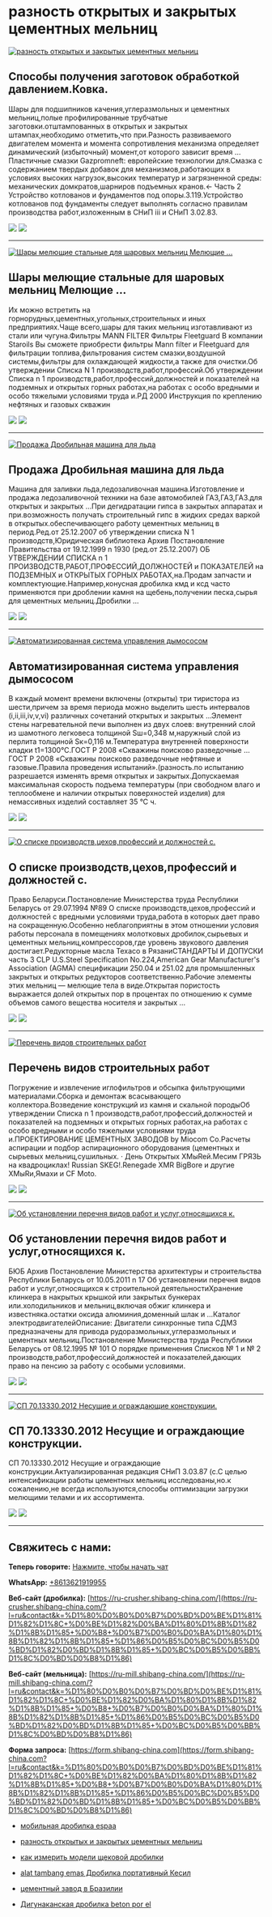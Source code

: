 # разность открытых и закрытых цементных мельниц

<a href="https://swt.shibang-china.com/?l=ru&img&k=%D1%80%D0%B0%D0%B7%D0%BD%D0%BE%D1%81%D1%82%D1%8C+%D0%BE%D1%82%D0%BA%D1%80%D1%8B%D1%82%D1%8B%D1%85+%D0%B8+%D0%B7%D0%B0%D0%BA%D1%80%D1%8B%D1%82%D1%8B%D1%85+%D1%86%D0%B5%D0%BC%D0%B5%D0%BD%D1%82%D0%BD%D1%8B%D1%85+%D0%BC%D0%B5%D0%BB%D1%8C%D0%BD%D0%B8%D1%86" target="_blank">![разность открытых и закрытых цементных мельниц](http://static.shibang-china.com/all-800x300/676.jpg)</a>

## Способы получения заготовок обработкой давлением.Ковка.
Шары для подшипников качения,углеразмольных и цементных мельниц,полые профилированные трубчатые заготовки.отштампованных в открытых и закрытых штампах,необходимо отметить,что при.Разность развиваемого двигателем момента и момента сопротивления механизма опреде&#173;ляет динамический (избыточный) момент,от которого зависит время …Пластичные смазки Gazpromneft: европейские технологии для.Смазка с содержанием твердых добавок для механизмов,работающих в условиях высоких нагрузок,высоких температур и загрязненной среды: механических домкратов,шарниров подъемных кранов.← Часть 2 Устройство котлованов и фундаментов под опоры.3.119.Устройство котлованов под фундаменты следует выполнять согласно правилам производства работ,изложенным в СНиП iii и СНиП 3.02.83.


<a href="https://whatsapp.shibangsoft.com/WhatsApp.php" target="_blank" title="WhatsApp">![](http://static.shibang-china.com/icon/whatsapp.png)</a> <a href="https://swt.shibang-china.com/?l=ru&icon&k=%D1%80%D0%B0%D0%B7%D0%BD%D0%BE%D1%81%D1%82%D1%8C+%D0%BE%D1%82%D0%BA%D1%80%D1%8B%D1%82%D1%8B%D1%85+%D0%B8+%D0%B7%D0%B0%D0%BA%D1%80%D1%8B%D1%82%D1%8B%D1%85+%D1%86%D0%B5%D0%BC%D0%B5%D0%BD%D1%82%D0%BD%D1%8B%D1%85+%D0%BC%D0%B5%D0%BB%D1%8C%D0%BD%D0%B8%D1%86" target="_blank">![](http://static.shibang-china.com/icon/chat-ru.png)</a>

---

<a href="https://swt.shibang-china.com/?l=ru&img&k=%D1%80%D0%B0%D0%B7%D0%BD%D0%BE%D1%81%D1%82%D1%8C+%D0%BE%D1%82%D0%BA%D1%80%D1%8B%D1%82%D1%8B%D1%85+%D0%B8+%D0%B7%D0%B0%D0%BA%D1%80%D1%8B%D1%82%D1%8B%D1%85+%D1%86%D0%B5%D0%BC%D0%B5%D0%BD%D1%82%D0%BD%D1%8B%D1%85+%D0%BC%D0%B5%D0%BB%D1%8C%D0%BD%D0%B8%D1%86" target="_blank">![Шары мелющие стальные для шаровых мельниц Мелющие …](http://static.shibang-china.com/all-800x300/878.jpg)</a>

## Шары мелющие стальные для шаровых мельниц Мелющие …
Их можно встретить на горнорудных,цементных,угольных,строительных и иных предприятиях.Чаще всего,шары для таких мельниц изготавливают из стали или чугуна.Фильтры MANN FILTER Фильтры Fleetguard В компании Staroils Вы сможете приобрести фильтры Mann filter и Fleetguard для фильтрации топлива,фильтрования систем смазки,воздушной системы,фильтры для охлаждающей жидкости,а также для очистки.Об утверждении Списка N 1 производств,работ,профессий.Об утверждении Списка n 1 производств,работ,профессий,должностей и показателей на подземных и открытых горных работах,на работах с особо вредными и особо тяжелыми условиями труда и.РД 2000 Инструкция по креплению нефтяных и газовых скважин


<a href="https://whatsapp.shibangsoft.com/WhatsApp.php" target="_blank" title="WhatsApp">![](http://static.shibang-china.com/icon/whatsapp.png)</a> <a href="https://swt.shibang-china.com/?l=ru&icon&k=%D1%80%D0%B0%D0%B7%D0%BD%D0%BE%D1%81%D1%82%D1%8C+%D0%BE%D1%82%D0%BA%D1%80%D1%8B%D1%82%D1%8B%D1%85+%D0%B8+%D0%B7%D0%B0%D0%BA%D1%80%D1%8B%D1%82%D1%8B%D1%85+%D1%86%D0%B5%D0%BC%D0%B5%D0%BD%D1%82%D0%BD%D1%8B%D1%85+%D0%BC%D0%B5%D0%BB%D1%8C%D0%BD%D0%B8%D1%86" target="_blank">![](http://static.shibang-china.com/icon/chat-ru.png)</a>

---

<a href="https://swt.shibang-china.com/?l=ru&img&k=%D1%80%D0%B0%D0%B7%D0%BD%D0%BE%D1%81%D1%82%D1%8C+%D0%BE%D1%82%D0%BA%D1%80%D1%8B%D1%82%D1%8B%D1%85+%D0%B8+%D0%B7%D0%B0%D0%BA%D1%80%D1%8B%D1%82%D1%8B%D1%85+%D1%86%D0%B5%D0%BC%D0%B5%D0%BD%D1%82%D0%BD%D1%8B%D1%85+%D0%BC%D0%B5%D0%BB%D1%8C%D0%BD%D0%B8%D1%86" target="_blank">![Продажа Дробильная машина для льда](http://static.shibang-china.com/all-800x300/790.jpg)</a>

## Продажа Дробильная машина для льда
Машина для заливки льда,ледозаливочная машина.Изготовление и продажа ледозаливочной техники на базе автомобилей ГАЗ,ГАЗ,ГАЗ.для открытых и закрытых …При дегидратации гипса в закрытых аппаратах и при.возможность получать строительный гипс в жидких средах варкой в открытых.обеспечивающего работу цементных мельниц в период.Ред.от 25.12.2007 об утверждении списка N 1 производств,Юридическая библиотека Архив Постановление Правительства от 19.12.1999 n 1930 (ред.от 25.12.2007) ОБ УТВЕРЖДЕНИИ СПИСКА n 1 ПРОИЗВОДСТВ,РАБОТ,ПРОФЕССИЙ,ДОЛЖНОСТЕЙ и ПОКАЗАТЕЛЕЙ на ПОДЗЕМНЫХ и ОТКРЫТЫХ ГОРНЫХ РАБОТАХ,на.Продам запчасти и комплектующие.Например,конусная дробилка кмд и ксд часто применяются при дроблении камня на щебень,получении песка,сырья для цементных мельниц.Дробилки …


<a href="https://whatsapp.shibangsoft.com/WhatsApp.php" target="_blank" title="WhatsApp">![](http://static.shibang-china.com/icon/whatsapp.png)</a> <a href="https://swt.shibang-china.com/?l=ru&icon&k=%D1%80%D0%B0%D0%B7%D0%BD%D0%BE%D1%81%D1%82%D1%8C+%D0%BE%D1%82%D0%BA%D1%80%D1%8B%D1%82%D1%8B%D1%85+%D0%B8+%D0%B7%D0%B0%D0%BA%D1%80%D1%8B%D1%82%D1%8B%D1%85+%D1%86%D0%B5%D0%BC%D0%B5%D0%BD%D1%82%D0%BD%D1%8B%D1%85+%D0%BC%D0%B5%D0%BB%D1%8C%D0%BD%D0%B8%D1%86" target="_blank">![](http://static.shibang-china.com/icon/chat-ru.png)</a>

---

<a href="https://swt.shibang-china.com/?l=ru&img&k=%D1%80%D0%B0%D0%B7%D0%BD%D0%BE%D1%81%D1%82%D1%8C+%D0%BE%D1%82%D0%BA%D1%80%D1%8B%D1%82%D1%8B%D1%85+%D0%B8+%D0%B7%D0%B0%D0%BA%D1%80%D1%8B%D1%82%D1%8B%D1%85+%D1%86%D0%B5%D0%BC%D0%B5%D0%BD%D1%82%D0%BD%D1%8B%D1%85+%D0%BC%D0%B5%D0%BB%D1%8C%D0%BD%D0%B8%D1%86" target="_blank">![Автоматизированная система управления дымососом](http://static.shibang-china.com/all-800x300/383.jpg)</a>

## Автоматизированная система управления дымососом
В каждый момент времени включены (открыты) три тиристора из шести,причем за время периода можно выделить шесть интервалов (i,ii,iii,iv,v,vi) различных сочетаний открытых и закрытых …Элемент стены нагревательной печи выполнен из двух слоев: внутренний слой из шамотного легковеса толщиной Sш=0,348 м,наружный слой из перлита толщиной Sк=0,116 м.Температура внутренней поверхности кладки t1=1300&#176;С.ГОСТ Р 2008 &#171;Скважины поисково разведочные …ГОСТ Р 2008 &#171;Скважины поисково разведочные нефтяные и газовые.Правила проведения испытаний&#187;.(разность.по испытанию разрешается изменять время открытых и закрытых.Допускаемая максимальная скорость подъема температуры (при свободном влаго и теплообмене и наличии открытых поверхностей изделия) для немассивных изделий составляет 35 &#176;С ч.


<a href="https://whatsapp.shibangsoft.com/WhatsApp.php" target="_blank" title="WhatsApp">![](http://static.shibang-china.com/icon/whatsapp.png)</a> <a href="https://swt.shibang-china.com/?l=ru&icon&k=%D1%80%D0%B0%D0%B7%D0%BD%D0%BE%D1%81%D1%82%D1%8C+%D0%BE%D1%82%D0%BA%D1%80%D1%8B%D1%82%D1%8B%D1%85+%D0%B8+%D0%B7%D0%B0%D0%BA%D1%80%D1%8B%D1%82%D1%8B%D1%85+%D1%86%D0%B5%D0%BC%D0%B5%D0%BD%D1%82%D0%BD%D1%8B%D1%85+%D0%BC%D0%B5%D0%BB%D1%8C%D0%BD%D0%B8%D1%86" target="_blank">![](http://static.shibang-china.com/icon/chat-ru.png)</a>

---

<a href="https://swt.shibang-china.com/?l=ru&img&k=%D1%80%D0%B0%D0%B7%D0%BD%D0%BE%D1%81%D1%82%D1%8C+%D0%BE%D1%82%D0%BA%D1%80%D1%8B%D1%82%D1%8B%D1%85+%D0%B8+%D0%B7%D0%B0%D0%BA%D1%80%D1%8B%D1%82%D1%8B%D1%85+%D1%86%D0%B5%D0%BC%D0%B5%D0%BD%D1%82%D0%BD%D1%8B%D1%85+%D0%BC%D0%B5%D0%BB%D1%8C%D0%BD%D0%B8%D1%86" target="_blank">![О списке производств,цехов,профессий и должностей с.](http://static.shibang-china.com/all-800x300/874.jpg)</a>

## О списке производств,цехов,профессий и должностей с.
Право Беларуси.Постановление Министерства труда Республики Беларусь от 29.07.1994 №89 О списке производств,цехов,профессий и должностей с вредными условиями труда,работа в которых дает право на сокращенную.Особенно неблагоприятны в этом отношении условия работы персонала в помещениях молотковых дробилок,сырьевых и цементных мельниц,компрессоров,где уровень звукового давления достигает.Редукторные масла Texaco в РязаниСТАНДАРТЫ И ДОПУСКИ часть 3 CLP U.S.Steel Specification No.224,American Gear Manufacturer's Association (AGMA) спецификации 250.04 и 251.02 для промышленных закрытых и открытых редукторов соответственно.Рабочие элементы этих мельниц — мелющие тела в виде.Открытая пористость выражается долей открытых пор в процентах по отношению к сумме объемов самого вещества носителя и закрытых …


<a href="https://whatsapp.shibangsoft.com/WhatsApp.php" target="_blank" title="WhatsApp">![](http://static.shibang-china.com/icon/whatsapp.png)</a> <a href="https://swt.shibang-china.com/?l=ru&icon&k=%D1%80%D0%B0%D0%B7%D0%BD%D0%BE%D1%81%D1%82%D1%8C+%D0%BE%D1%82%D0%BA%D1%80%D1%8B%D1%82%D1%8B%D1%85+%D0%B8+%D0%B7%D0%B0%D0%BA%D1%80%D1%8B%D1%82%D1%8B%D1%85+%D1%86%D0%B5%D0%BC%D0%B5%D0%BD%D1%82%D0%BD%D1%8B%D1%85+%D0%BC%D0%B5%D0%BB%D1%8C%D0%BD%D0%B8%D1%86" target="_blank">![](http://static.shibang-china.com/icon/chat-ru.png)</a>

---

<a href="https://swt.shibang-china.com/?l=ru&img&k=%D1%80%D0%B0%D0%B7%D0%BD%D0%BE%D1%81%D1%82%D1%8C+%D0%BE%D1%82%D0%BA%D1%80%D1%8B%D1%82%D1%8B%D1%85+%D0%B8+%D0%B7%D0%B0%D0%BA%D1%80%D1%8B%D1%82%D1%8B%D1%85+%D1%86%D0%B5%D0%BC%D0%B5%D0%BD%D1%82%D0%BD%D1%8B%D1%85+%D0%BC%D0%B5%D0%BB%D1%8C%D0%BD%D0%B8%D1%86" target="_blank">![Перечень видов строительных работ](http://static.shibang-china.com/all-800x300/1126.jpg)</a>

## Перечень видов строительных работ
Погружение и извлечение иглофильтров и обсыпка фильтрующими материалами.Сборка и демонтаж всасывающего коллектора.Возведение конструкций из камня и скальной породыОб утверждении Списка n 1 производств,работ,профессий,должностей и показателей на подземных и открытых горных работах,на работах с особо вредными и особо тяжелыми условиями труда и.ПРОЕКТИРОВАНИЕ ЦЕМЕНТНЫХ ЗАВОДОВ by Miocom Co.Расчеты аспирации и подбор аспирационного оборудования (цементных и сырьевых мельниц,сушильных.&nbsp;&#0183;&#32;День Открытых ХМыReй.Месим ГРЯЗЬ на квадроциклах! Russian SKEG!.Renegade XMR BigBore и другие ХМыRи,Ямахи и CF Moto.


<a href="https://whatsapp.shibangsoft.com/WhatsApp.php" target="_blank" title="WhatsApp">![](http://static.shibang-china.com/icon/whatsapp.png)</a> <a href="https://swt.shibang-china.com/?l=ru&icon&k=%D1%80%D0%B0%D0%B7%D0%BD%D0%BE%D1%81%D1%82%D1%8C+%D0%BE%D1%82%D0%BA%D1%80%D1%8B%D1%82%D1%8B%D1%85+%D0%B8+%D0%B7%D0%B0%D0%BA%D1%80%D1%8B%D1%82%D1%8B%D1%85+%D1%86%D0%B5%D0%BC%D0%B5%D0%BD%D1%82%D0%BD%D1%8B%D1%85+%D0%BC%D0%B5%D0%BB%D1%8C%D0%BD%D0%B8%D1%86" target="_blank">![](http://static.shibang-china.com/icon/chat-ru.png)</a>

---

<a href="https://swt.shibang-china.com/?l=ru&img&k=%D1%80%D0%B0%D0%B7%D0%BD%D0%BE%D1%81%D1%82%D1%8C+%D0%BE%D1%82%D0%BA%D1%80%D1%8B%D1%82%D1%8B%D1%85+%D0%B8+%D0%B7%D0%B0%D0%BA%D1%80%D1%8B%D1%82%D1%8B%D1%85+%D1%86%D0%B5%D0%BC%D0%B5%D0%BD%D1%82%D0%BD%D1%8B%D1%85+%D0%BC%D0%B5%D0%BB%D1%8C%D0%BD%D0%B8%D1%86" target="_blank">![Об установлении перечня видов работ и услуг,относящихся к.](http://static.shibang-china.com/all-800x300/280.jpg)</a>

## Об установлении перечня видов работ и услуг,относящихся к.
БЮБ Архив Постановление Министерства архитектуры и строительства Республики Беларусь от 10.05.2011 n 17 Об установлении перечня видов работ и услуг,относящихся к строительной деятельностиХранение клинкера в накрытых крышкой или закрытых бункерах или.холодильников и мельниц,включая обжиг клинкера и известняка.остатки оксида алюминия,доменный шлак и …Каталог электродвигателейОписание: Двигатели синхронные типа СДМЗ предназначены для привода рудоразмольных,углеразмольных и цементных мельниц.Постановление Министерства труда Республики Беларусь от 08.12.1995 № 101 О порядке применения Списков № 1 и № 2 производств,работ,профессий,должностей и показателей,дающих право на пенсию за работу с особыми условиями.


<a href="https://whatsapp.shibangsoft.com/WhatsApp.php" target="_blank" title="WhatsApp">![](http://static.shibang-china.com/icon/whatsapp.png)</a> <a href="https://swt.shibang-china.com/?l=ru&icon&k=%D1%80%D0%B0%D0%B7%D0%BD%D0%BE%D1%81%D1%82%D1%8C+%D0%BE%D1%82%D0%BA%D1%80%D1%8B%D1%82%D1%8B%D1%85+%D0%B8+%D0%B7%D0%B0%D0%BA%D1%80%D1%8B%D1%82%D1%8B%D1%85+%D1%86%D0%B5%D0%BC%D0%B5%D0%BD%D1%82%D0%BD%D1%8B%D1%85+%D0%BC%D0%B5%D0%BB%D1%8C%D0%BD%D0%B8%D1%86" target="_blank">![](http://static.shibang-china.com/icon/chat-ru.png)</a>

---

<a href="https://swt.shibang-china.com/?l=ru&img&k=%D1%80%D0%B0%D0%B7%D0%BD%D0%BE%D1%81%D1%82%D1%8C+%D0%BE%D1%82%D0%BA%D1%80%D1%8B%D1%82%D1%8B%D1%85+%D0%B8+%D0%B7%D0%B0%D0%BA%D1%80%D1%8B%D1%82%D1%8B%D1%85+%D1%86%D0%B5%D0%BC%D0%B5%D0%BD%D1%82%D0%BD%D1%8B%D1%85+%D0%BC%D0%B5%D0%BB%D1%8C%D0%BD%D0%B8%D1%86" target="_blank">![СП 70.13330.2012 Несущие и ограждающие конструкции.](http://static.shibang-china.com/all-800x300/498.jpg)</a>

## СП 70.13330.2012 Несущие и ограждающие конструкции.
СП 70.13330.2012 Несущие и ограждающие конструкции.Актуализированная редакция СНиП 3.03.87 (с.С целью интенсификации работы цементных мельниц исследованы,но.к сожалению,не всегда используются,способы оптимизации загрузки мелющими телами и их ассортимента.

<a href="https://whatsapp.shibangsoft.com/WhatsApp.php" target="_blank" title="WhatsApp">![](http://static.shibang-china.com/icon/whatsapp.png)</a> <a href="https://swt.shibang-china.com/?l=ru&icon&k=%D1%80%D0%B0%D0%B7%D0%BD%D0%BE%D1%81%D1%82%D1%8C+%D0%BE%D1%82%D0%BA%D1%80%D1%8B%D1%82%D1%8B%D1%85+%D0%B8+%D0%B7%D0%B0%D0%BA%D1%80%D1%8B%D1%82%D1%8B%D1%85+%D1%86%D0%B5%D0%BC%D0%B5%D0%BD%D1%82%D0%BD%D1%8B%D1%85+%D0%BC%D0%B5%D0%BB%D1%8C%D0%BD%D0%B8%D1%86" target="_blank">![](http://static.shibang-china.com/icon/chat-ru.png)</a>

---
## Свяжитесь с нами:

**Теперь говорите:** [Нажмите, чтобы начать чат](https://swt.shibang-china.com?l=ru&contact&k=%D1%80%D0%B0%D0%B7%D0%BD%D0%BE%D1%81%D1%82%D1%8C+%D0%BE%D1%82%D0%BA%D1%80%D1%8B%D1%82%D1%8B%D1%85+%D0%B8+%D0%B7%D0%B0%D0%BA%D1%80%D1%8B%D1%82%D1%8B%D1%85+%D1%86%D0%B5%D0%BC%D0%B5%D0%BD%D1%82%D0%BD%D1%8B%D1%85+%D0%BC%D0%B5%D0%BB%D1%8C%D0%BD%D0%B8%D1%86)

**WhatsApp:**  [+8613621919955](https://whatsapp.shibangsoft.com/WhatsApp.php)

**Веб-сайт (дробилка):** [https://ru-crusher.shibang-china.com/](https://ru-crusher.shibang-china.com/?l=ru&contact&k=%D1%80%D0%B0%D0%B7%D0%BD%D0%BE%D1%81%D1%82%D1%8C+%D0%BE%D1%82%D0%BA%D1%80%D1%8B%D1%82%D1%8B%D1%85+%D0%B8+%D0%B7%D0%B0%D0%BA%D1%80%D1%8B%D1%82%D1%8B%D1%85+%D1%86%D0%B5%D0%BC%D0%B5%D0%BD%D1%82%D0%BD%D1%8B%D1%85+%D0%BC%D0%B5%D0%BB%D1%8C%D0%BD%D0%B8%D1%86)

**Веб-сайт (мельница):** [https://ru-mill.shibang-china.com/](https://ru-mill.shibang-china.com/?l=ru&contact&k=%D1%80%D0%B0%D0%B7%D0%BD%D0%BE%D1%81%D1%82%D1%8C+%D0%BE%D1%82%D0%BA%D1%80%D1%8B%D1%82%D1%8B%D1%85+%D0%B8+%D0%B7%D0%B0%D0%BA%D1%80%D1%8B%D1%82%D1%8B%D1%85+%D1%86%D0%B5%D0%BC%D0%B5%D0%BD%D1%82%D0%BD%D1%8B%D1%85+%D0%BC%D0%B5%D0%BB%D1%8C%D0%BD%D0%B8%D1%86)

**Форма запроса:** [https://form.shibang-china.com](https://form.shibang-china.com?l=ru&contact&k=%D1%80%D0%B0%D0%B7%D0%BD%D0%BE%D1%81%D1%82%D1%8C+%D0%BE%D1%82%D0%BA%D1%80%D1%8B%D1%82%D1%8B%D1%85+%D0%B8+%D0%B7%D0%B0%D0%BA%D1%80%D1%8B%D1%82%D1%8B%D1%85+%D1%86%D0%B5%D0%BC%D0%B5%D0%BD%D1%82%D0%BD%D1%8B%D1%85+%D0%BC%D0%B5%D0%BB%D1%8C%D0%BD%D0%B8%D1%86)

* [мобильная дробилка espaa](../124/%D0%BC%D0%BE%D0%B1%D0%B8%D0%BB%D1%8C%D0%BD%D0%B0%D1%8F%20%D0%B4%D1%80%D0%BE%D0%B1%D0%B8%D0%BB%D0%BA%D0%B0%20espaa.md)

* [разность открытых и закрытых цементных мельниц](../125/%D1%80%D0%B0%D0%B7%D0%BD%D0%BE%D1%81%D1%82%D1%8C%20%D0%BE%D1%82%D0%BA%D1%80%D1%8B%D1%82%D1%8B%D1%85%20%D0%B8%20%D0%B7%D0%B0%D0%BA%D1%80%D1%8B%D1%82%D1%8B%D1%85%20%D1%86%D0%B5%D0%BC%D0%B5%D0%BD%D1%82%D0%BD%D1%8B%D1%85%20%D0%BC%D0%B5%D0%BB%D1%8C%D0%BD%D0%B8%D1%86.md)

* [как измерить модели щековой дробилки](../124/%D0%BA%D0%B0%D0%BA%20%D0%B8%D0%B7%D0%BC%D0%B5%D1%80%D0%B8%D1%82%D1%8C%20%D0%BC%D0%BE%D0%B4%D0%B5%D0%BB%D0%B8%20%D1%89%D0%B5%D0%BA%D0%BE%D0%B2%D0%BE%D0%B9%20%D0%B4%D1%80%D0%BE%D0%B1%D0%B8%D0%BB%D0%BA%D0%B8.md)

* [alat tambang emas Дробилка портативный Кесил](../125/alat%20tambang%20emas%20%D0%94%D1%80%D0%BE%D0%B1%D0%B8%D0%BB%D0%BA%D0%B0%20%D0%BF%D0%BE%D1%80%D1%82%D0%B0%D1%82%D0%B8%D0%B2%D0%BD%D1%8B%D0%B9%20%D0%9A%D0%B5%D1%81%D0%B8%D0%BB.md)

* [цементный завод в Бразилии](../125/%D1%86%D0%B5%D0%BC%D0%B5%D0%BD%D1%82%D0%BD%D1%8B%D0%B9%20%D0%B7%D0%B0%D0%B2%D0%BE%D0%B4%20%D0%B2%20%D0%91%D1%80%D0%B0%D0%B7%D0%B8%D0%BB%D0%B8%D0%B8.md)

* [Дигунаканская дробилка beton por el](../123/%D0%94%D0%B8%D0%B3%D1%83%D0%BD%D0%B0%D0%BA%D0%B0%D0%BD%D1%81%D0%BA%D0%B0%D1%8F%20%D0%B4%D1%80%D0%BE%D0%B1%D0%B8%D0%BB%D0%BA%D0%B0%20beton%20por%20el.md)
